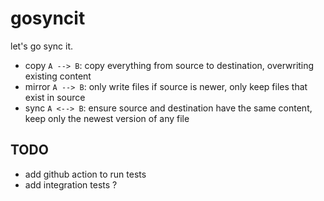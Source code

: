# gosyncit

let's go sync it.

- copy `A --> B`: copy everything from source to destination, overwriting existing content
- mirror `A --> B`: only write files if source is newer, only keep files that exist in source
- sync `A <--> B`: ensure source and destination have the same content, keep only the newest version of any file

## TODO

- add github action to run tests
- add integration tests ?
